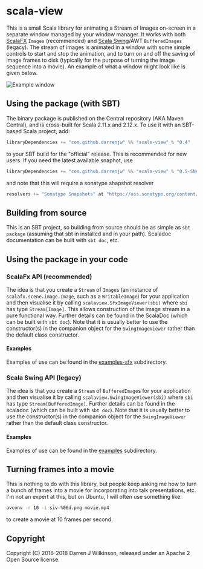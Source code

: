 # scala-view

This is a small Scala library for animating a Stream of Images on-screen in a separate window managed by your window manager. It works with both [ScalaFX](http://www.scalafx.org/) `Images` (recommended) and [Scala Swing](https://github.com/scala/scala-swing)/AWT `BufferedImages` (legacy). The stream of images is animated in a window with some simple controls to start and stop the animation, and to turn on and off the saving of image frames to disk (typically for the purpose of turning the image sequence into a movie). An example of what a window might look like is given below.

![Example window](ising-window.png)

## Using the package (with SBT)

The binary package is published on the Central repository (AKA Maven Central), and is cross-built for Scala 2.11.x and 2.12.x. To use it with an SBT-based Scala project, add:
```scala
libraryDependencies += "com.github.darrenjw" %% "scala-view" % "0.4"
```
to your SBT build for the "official" release. This is recommended for new users. If you need the latest available snaphot, use
```scala
libraryDependencies += "com.github.darrenjw" %% "scala-view" % "0.5-SNAPSHOT"
```
and note that this will require a sonatype shapshot resolver
```scala
resolvers += "Sonatype Snapshots" at "https://oss.sonatype.org/content/repositories/snapshots/"
```

## Building from source

This is an SBT project, so building from source should be as simple as `sbt package` (assuming that sbt in installed and in your path). Scaladoc documentation can be built with `sbt doc`, etc.

## Using the package in your code

### ScalaFx API (recommended)

The idea is that you create a `Stream` of `Image`s (an instance of `scalafx.scene.image.Image`, such as a `WritableImage`) for your application and then visualise it by calling `scalaview.SfxImageViewer(sbi)` where `sbi` has type `Stream[Image]`. This allows construction of the image stream in a pure functional way. Further details can be found in the ScalaDoc (which can be built with `sbt doc`). Note that it is usually better to use the constructor(s) in the companion object for the `SwingImageViewer` rather than the default class constructor.

#### Examples

Examples of use can be found in the [examples-sfx](examples-sfx/) subdirectory.

### Scala Swing API (legacy)

The idea is that you create a `Stream` of `BufferedImage`s for your application and then visualise it by calling `scalaview.SwingImageViewer(sbi)` where `sbi` has type `Stream[BufferedImage]`. Further details can be found in the scaladoc (which can be built with `sbt doc`). Note that it is usually better to use the constructor(s) in the companion object for the `SwingImageViewer` rather than the default class constructor.

#### Examples

Examples of use can be found in the [examples](examples/) subdirectory.

## Turning frames into a movie

This is nothing to do with this library, but people keep asking me how to turn a bunch of frames into a movie for incorporating into talk presentations, etc. I'm not an expert at this, but on Ubuntu, I will often use something like:
```bash
avconv -r 10 -i siv-%06d.png movie.mp4
```
to create a movie at 10 frames per second.

## Copyright

Copyright (C) 2016-2018 Darren J Wilkinson, released under an Apache 2 Open Source license. 

